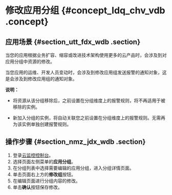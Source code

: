 # 修改应用分组 {#concept_ldq_chv_vdb .concept}

## 应用场景 {#section_utt_fdx_wdb .section}

当您的应用根据业务扩容、缩容或改进技术架构使用更多的云产品时，会涉及到对应用分组中资源的修改。

当您应用的运维、开发人员变动时，会涉及到修改应用组发送报警的通知对象，这是会涉及到修改应用组的通知对象。

**说明：** 

-   将资源从该分组移除后，之前设置在分组维度上的报警规则，将不再适用于被移除的实例。

-   新加入分组的实例，将自动关联您之前设置在分组维度上的报警规则。无需再为该实例单独创建报警规则。


## 操作步骤 {#section_nmz_jdx_wdb .section}

1.  登录[云监控控制台](https://cms.console.aliyun.com/#/groups/)。
2.  选择页面左侧菜单的**应用分组**。
3.  在分组列表中选择需要编辑的应用分组，进入分组详情页面。
4.  单击页面右上方的**修改组**按钮。
5.  在编辑页面进行分组内容的修改。
6.  单击**确认**按钮保存修改。

